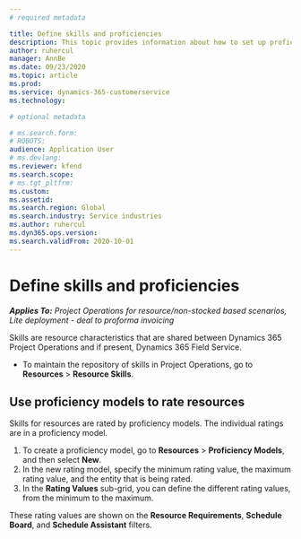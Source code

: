 ```yaml
---
# required metadata

title: Define skills and proficiencies
description: This topic provides information about how to set up proficiency models to rate resources. 
author: ruhercul
manager: AnnBe
ms.date: 09/23/2020
ms.topic: article
ms.prod: 
ms.service: dynamics-365-customerservice
ms.technology: 

# optional metadata

# ms.search.form: 
# ROBOTS: 
audience: Application User
# ms.devlang: 
ms.reviewer: kfend
ms.search.scope: 
# ms.tgt_pltfrm: 
ms.custom: 
ms.assetid: 
ms.search.region: Global
ms.search.industry: Service industries
ms.author: ruhercul
ms.dyn365.ops.version: 
ms.search.validFrom: 2020-10-01
---
```


# Define skills and proficiencies

_**Applies To:** Project Operations for resource/non-stocked based scenarios, Lite deployment - deal to proforma invoicing_

Skills are resource characteristics that are shared between Dynamics 365 Project Operations and if present, Dynamics 365 Field Service. 

- To maintain the repository of skills in Project Operations, go to **Resources** \> **Resource Skills**. 

## Use proficiency models to rate resources

Skills for resources are rated by proficiency models. The individual ratings are in a proficiency model. 

1. To create a proficiency model, go to **Resources** \> **Proficiency Models**, and then select **New**.
2. In the new rating model, specify the minimum rating value, the maximum rating value, and the entity that is being rated.
3. In the **Rating Values** sub-grid, you can define the different rating values, from the minimum to the maximum.


These rating values are shown on the **Resource Requirements**, **Schedule Board**, and **Schedule Assistant** filters.
